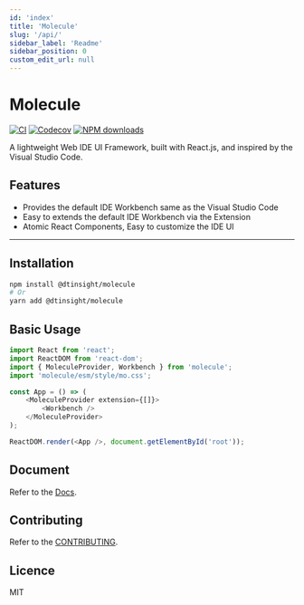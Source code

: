 ```yaml
---
id: 'index'
title: 'Molecule'
slug: '/api/'
sidebar_label: 'Readme'
sidebar_position: 0
custom_edit_url: null
---
```


# Molecule

[![CI][ci-image]][ci-url] [![Codecov][codecov-image]][codecov-url] [![NPM downloads][download-img]][download-url]

[ci-image]: https://github.com/DTStack/molecule/actions/workflows/main.yml/badge.svg
[ci-url]: https://github.com/DTStack/molecule/actions/workflows/main.yml
[codecov-image]: https://codecov.io/gh/DTStack/molecule/branch/main/graph/badge.svg?token=PDjbCBo6qz
[codecov-url]: https://codecov.io/gh/DTStack/molecule
[download-img]: https://img.shields.io/npm/dm/@dtinsight/molecule.svg?style=flat
[download-url]: https://www.npmjs.com/package/@dtinsight/molecule

A lightweight Web IDE UI Framework, built with React.js, and inspired by the Visual Studio Code.

## Features

-   Provides the default IDE Workbench same as the Visual Studio Code
-   Easy to extends the default IDE Workbench via the Extension
-   Atomic React Components, Easy to customize the IDE UI

---

## Installation

```bash
npm install @dtinsight/molecule
# Or
yarn add @dtinsight/molecule
```

## Basic Usage

```javascript
import React from 'react';
import ReactDOM from 'react-dom';
import { MoleculeProvider, Workbench } from 'molecule';
import 'molecule/esm/style/mo.css';

const App = () => (
    <MoleculeProvider extension={[]}>
        <Workbench />
    </MoleculeProvider>
);

ReactDOM.render(<App />, document.getElementById('root'));
```

## Document

Refer to the [Docs](./docs).

## Contributing

Refer to the [CONTRIBUTING](./CONTRIBUTING.md).

## Licence

MIT
